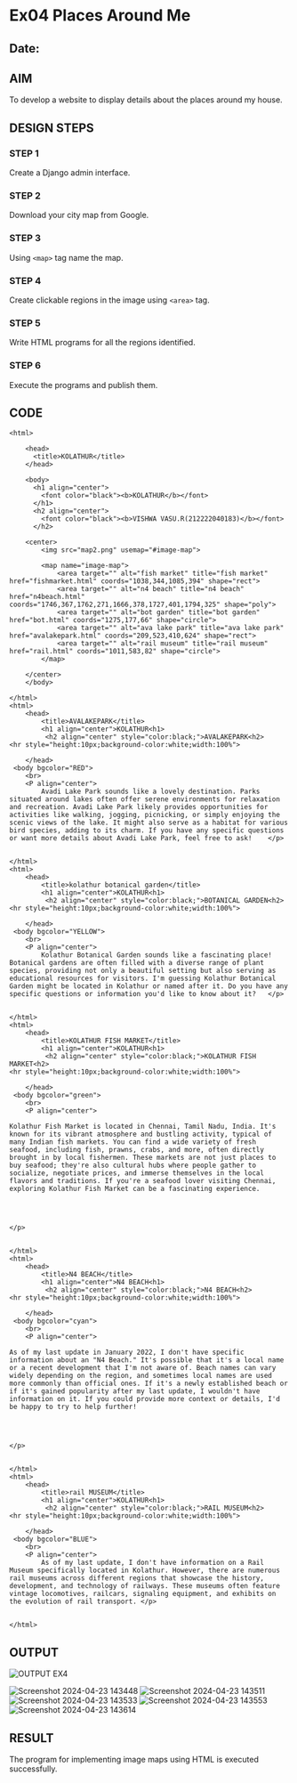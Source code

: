 # Ex04 Places Around Me
## Date: 

## AIM
To develop a website to display details about the places around my house.

## DESIGN STEPS

### STEP 1
Create a Django admin interface.

### STEP 2
Download your city map from Google.

### STEP 3
Using ```<map>``` tag name the map.

### STEP 4
Create clickable regions in the image using ```<area>``` tag.

### STEP 5
Write HTML programs for all the regions identified.

### STEP 6
Execute the programs and publish them.

## CODE
```
<html>

    <head>
      <title>KOLATHUR</title>
    </head>
    
    <body>
      <h1 align="center">
        <font color="black"><b>KOLATHUR</b></font>
      </h1>
      <h2 align="center">
        <font color="black"><b>VISHWA VASU.R(212222040183)</b></font>
      </h2>
    
    <center>
        <img src="map2.png" usemap="#image-map">

        <map name="image-map">
            <area target="" alt="fish market" title="fish market" href="fishmarket.html" coords="1038,344,1085,394" shape="rect">
            <area target="" alt="n4 beach" title="n4 beach" href="n4beach.html" coords="1746,367,1762,271,1666,378,1727,401,1794,325" shape="poly">
            <area target="" alt="bot garden" title="bot garden" href="bot.html" coords="1275,177,66" shape="circle">
            <area target="" alt="ava lake park" title="ava lake park" href="avalakepark.html" coords="209,523,410,624" shape="rect">
            <area target="" alt="rail museum" title="rail museum" href="rail.html" coords="1011,583,82" shape="circle">
        </map>
                
    </center>
    </body>
    
</html>
<html>
    <head>
        <title>AVALAKEPARK</title>
        <h1 align="center">KOLATHUR<h1>
         <h2 align="center" style="color:black;">AVALAKEPARK<h2>   
<hr style="height:10px;background-color:white;width:100%">

    </head>
 <body bgcolor="RED"> 
    <br>   
    <P align="center"> 
        Avadi Lake Park sounds like a lovely destination. Parks situated around lakes often offer serene environments for relaxation and recreation. Avadi Lake Park likely provides opportunities for activities like walking, jogging, picnicking, or simply enjoying the scenic views of the lake. It might also serve as a habitat for various bird species, adding to its charm. If you have any specific questions or want more details about Avadi Lake Park, feel free to ask!    </p>    


</html>
<html>
    <head>
        <title>kolathur botanical garden</title>
        <h1 align="center">KOLATHUR<h1>
         <h2 align="center" style="color:black;">BOTANICAL GARDEN<h2>   
<hr style="height:10px;background-color:white;width:100%">

    </head>
 <body bgcolor="YELLOW"> 
    <br>   
    <P align="center"> 
        Kolathur Botanical Garden sounds like a fascinating place! Botanical gardens are often filled with a diverse range of plant species, providing not only a beautiful setting but also serving as educational resources for visitors. I'm guessing Kolathur Botanical Garden might be located in Kolathur or named after it. Do you have any specific questions or information you'd like to know about it?   </p>    


</html>
<html>
    <head>
        <title>KOLATHUR FISH MARKET</title>
        <h1 align="center">KOLATHUR<h1>
         <h2 align="center" style="color:black;">KOLATHUR FISH MARKET<h2>   
<hr style="height:10px;background-color:white;width:100%">

    </head>
 <body bgcolor="green"> 
    <br>   
    <P align="center"> 
        
Kolathur Fish Market is located in Chennai, Tamil Nadu, India. It's known for its vibrant atmosphere and bustling activity, typical of many Indian fish markets. You can find a wide variety of fresh seafood, including fish, prawns, crabs, and more, often directly brought in by local fishermen. These markets are not just places to buy seafood; they're also cultural hubs where people gather to socialize, negotiate prices, and immerse themselves in the local flavors and traditions. If you're a seafood lover visiting Chennai, exploring Kolathur Fish Market can be a fascinating experience.




</p>    


</html>
<html>
    <head>
        <title>N4 BEACH</title>
        <h1 align="center">N4 BEACH<h1>
         <h2 align="center" style="color:black;">N4 BEACH<h2>   
<hr style="height:10px;background-color:white;width:100%">

    </head>
 <body bgcolor="cyan"> 
    <br>   
    <P align="center"> 
        
As of my last update in January 2022, I don't have specific information about an "N4 Beach." It's possible that it's a local name or a recent development that I'm not aware of. Beach names can vary widely depending on the region, and sometimes local names are used more commonly than official ones. If it's a newly established beach or if it's gained popularity after my last update, I wouldn't have information on it. If you could provide more context or details, I'd be happy to try to help further!




</p>    


</html>
<html>
    <head>
        <title>rail MUSEUM</title>
        <h1 align="center">KOLATHUR<h1>
         <h2 align="center" style="color:black;">RAIL MUSEUM<h2>   
<hr style="height:10px;background-color:white;width:100%">

    </head>
 <body bgcolor="BLUE"> 
    <br>   
    <P align="center"> 
        As of my last update, I don't have information on a Rail Museum specifically located in Kolathur. However, there are numerous rail museums across different regions that showcase the history, development, and technology of railways. These museums often feature vintage locomotives, railcars, signaling equipment, and exhibits on the evolution of rail transport. </p>    


</html>

```


## OUTPUT
![OUTPUT EX4](https://github.com/vishwa2005vasu/NearMe/assets/135954202/ff1fe7bc-cacc-457e-9544-40590031bc61)

![Screenshot 2024-04-23 143448](https://github.com/vishwa2005vasu/NearMe/assets/135954202/b096b846-9acc-414e-bd8f-0a00da1c2c6d)
![Screenshot 2024-04-23 143511](https://github.com/vishwa2005vasu/NearMe/assets/135954202/b9c0a0f2-5a9a-477a-9660-ccc3d28e67a5)
![Screenshot 2024-04-23 143533](https://github.com/vishwa2005vasu/NearMe/assets/135954202/45e83096-f2b9-4b5b-8024-888f299f30fc)
![Screenshot 2024-04-23 143553](https://github.com/vishwa2005vasu/NearMe/assets/135954202/022b0c3c-ea13-49a6-b063-78a4f4208c53)
![Screenshot 2024-04-23 143614](https://github.com/vishwa2005vasu/NearMe/assets/135954202/06ae8d90-8dd4-417b-881c-561ed3812b1f)









## RESULT
The program for implementing image maps using HTML is executed successfully.

